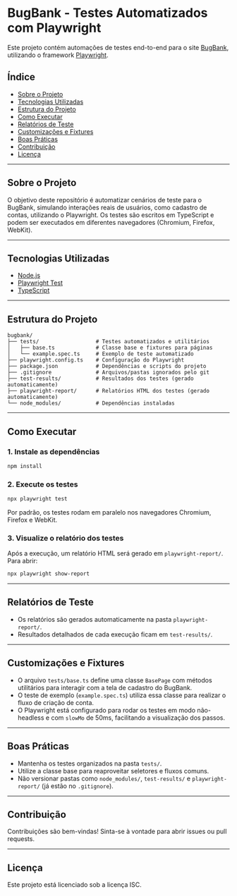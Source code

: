 # BugBank - Testes Automatizados com Playwright

Este projeto contém automações de testes end-to-end para o site [BugBank](https://bugbank.netlify.app), utilizando o framework [Playwright](https://playwright.dev/).

## Índice

- [Sobre o Projeto](#sobre-o-projeto)
- [Tecnologias Utilizadas](#tecnologias-utilizadas)
- [Estrutura do Projeto](#estrutura-do-projeto)
- [Como Executar](#como-executar)
- [Relatórios de Teste](#relatórios-de-teste)
- [Customizações e Fixtures](#customizações-e-fixtures)
- [Boas Práticas](#boas-práticas)
- [Contribuição](#contribuição)
- [Licença](#licença)

---

## Sobre o Projeto

O objetivo deste repositório é automatizar cenários de teste para o BugBank, simulando interações reais de usuários, como cadastro de contas, utilizando o Playwright. Os testes são escritos em TypeScript e podem ser executados em diferentes navegadores (Chromium, Firefox, WebKit).

---

## Tecnologias Utilizadas

- [Node.js](https://nodejs.org/)
- [Playwright Test](https://playwright.dev/docs/test-intro)
- [TypeScript](https://www.typescriptlang.org/)

---

## Estrutura do Projeto

```
bugbank/
├── tests/                  # Testes automatizados e utilitários
│   ├── base.ts             # Classe base e fixtures para páginas
│   └── example.spec.ts     # Exemplo de teste automatizado
├── playwright.config.ts    # Configuração do Playwright
├── package.json            # Dependências e scripts do projeto
├── .gitignore              # Arquivos/pastas ignorados pelo git
├── test-results/           # Resultados dos testes (gerado automaticamente)
├── playwright-report/      # Relatórios HTML dos testes (gerado automaticamente)
└── node_modules/           # Dependências instaladas
```

---

## Como Executar

### 1. Instale as dependências

```bash
npm install
```

### 2. Execute os testes

```bash
npx playwright test
```

Por padrão, os testes rodam em paralelo nos navegadores Chromium, Firefox e WebKit.

### 3. Visualize o relatório dos testes

Após a execução, um relatório HTML será gerado em `playwright-report/`. Para abrir:

```bash
npx playwright show-report
```

---

## Relatórios de Teste

- Os relatórios são gerados automaticamente na pasta `playwright-report/`.
- Resultados detalhados de cada execução ficam em `test-results/`.

---

## Customizações e Fixtures

- O arquivo `tests/base.ts` define uma classe `BasePage` com métodos utilitários para interagir com a tela de cadastro do BugBank.
- O teste de exemplo (`example.spec.ts`) utiliza essa classe para realizar o fluxo de criação de conta.
- O Playwright está configurado para rodar os testes em modo não-headless e com `slowMo` de 50ms, facilitando a visualização dos passos.

---

## Boas Práticas

- Mantenha os testes organizados na pasta `tests/`.
- Utilize a classe base para reaproveitar seletores e fluxos comuns.
- Não versionar pastas como `node_modules/`, `test-results/` e `playwright-report/` (já estão no `.gitignore`).

---

## Contribuição

Contribuições são bem-vindas! Sinta-se à vontade para abrir issues ou pull requests.

---

## Licença

Este projeto está licenciado sob a licença ISC. 